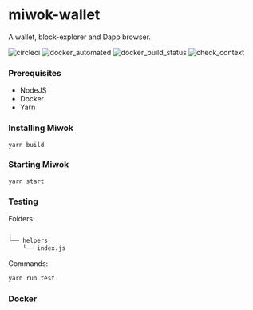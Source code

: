 # miwok-wallet
A wallet, block-explorer and Dapp browser.

![circleci](https://img.shields.io/circleci/project/github/RedSparr0w/node-csgo-parser.svg) 
![docker_automated](https://img.shields.io/docker/automated/jrottenberg/ffmpeg.svg)
![docker_build_status](https://img.shields.io/docker/build/jrottenberg/ffmpeg.svg)
![check_context](https://img.shields.io/github/status/contexts/pulls/badges/shields/1110.svg)

### Prerequisites

- NodeJS
- Docker
- Yarn

### Installing Miwok

`yarn build`

### Starting Miwok

`yarn start`

### Testing 

Folders: 

```bash
.
└── helpers
    └── index.js
```

Commands:

```javascript
yarn run test
```

### Docker